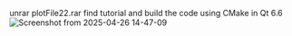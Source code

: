 unrar plotFile22.rar 
find tutorial and build the code using CMake in Qt 6.6
![Screenshot from 2025-04-26 14-47-09](https://github.com/user-attachments/assets/ca6f3efb-9cf7-4f76-b745-0f9245a23cc0)
